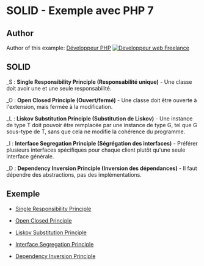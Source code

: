 # SOLID - Exemple avec PHP 7




## Author

Author of this example:
[Développeur PHP](https://www.devandweb.fr/freelance/developpeur-php)
[![Developpeur web Freelance](https://www.devandweb.fr/medias/website/developpeur-web.png)](https://www.devandweb.fr)






## SOLID

_S :
**Single Responsibility Principle (Responsabilité unique)** - Une classe doit avoir une et une seule responsabilité.

_O :
**Open Closed Principle (Ouvert/fermé)** - Une classe doit être ouverte à l'extension, mais fermée à la modification.

_L :
**Liskov Substitution Principle (Substitution de Liskov)** - Une instance de type T doit pouvoir être remplacée par une instance de type G, tel que G sous-type de T, sans que cela ne modifie la cohérence du programme.

_I :
**Interface Segregation Principle (Ségrégation des interfaces)** - Préférer plusieurs interfaces spécifiques pour chaque client plutôt qu'une seule interface générale.

_D :
**Dependency Inversion Principle (Inversion des dépendances)** - Il faut dépendre des abstractions, pas des implémentations.






## Exemple

* [Single Responsibility Principle](https://github.com/stephweb/solid-php/tree/master/src/1_single-responsibility-principle)

* [Open Closed Principle](https://github.com/stephweb/solid-php/tree/master/src/2_open-closed-principle)

* [Liskov Substitution Principle](https://github.com/stephweb/solid-php/tree/master/src/3_liskov-substitution-principle)

* [Interface Segregation Principle](https://github.com/stephweb/solid-php/tree/master/src/4_interface-segregation-principle)

* [Dependency Inversion Principle](https://github.com/stephweb/solid-php/tree/master/src/5_dependency-inversion-principle)
